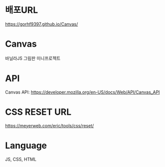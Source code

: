 # 배포URL
https://gorhf9397.github.io/Canvas/
# Canvas
바닐라JS 그림판 미니프로젝트
# API
Canvas API: https://developer.mozilla.org/en-US/docs/Web/API/Canvas_API
# CSS RESET URL
https://meyerweb.com/eric/tools/css/reset/
# Language
JS, CSS, HTML
